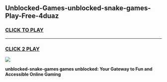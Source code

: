 
## Unblocked-Games-unblocked-snake-games-Play-Free-4duaz
<h3>
<a href="https://premium76.site?title=unblocked-snake-games&ref=09A">CLICK TO PLAY</a></h3>
<hr>

<h3>
<a href="https://premium76.site?title=unblocked-snake-games&ref=09A">CLICK 2 PLAY</a>
  
</h3>

<a href="https://premium76.site?title=unblocked-snake-games&ref=09A"><img src="https://clearcache.store/games.png"></a>


**unblocked-snake-games games unblocked: Your Gateway to Fun and Accessible Online Gaming**
